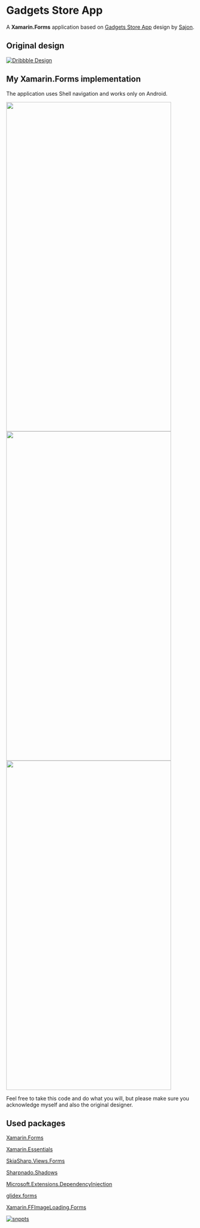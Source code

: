 # Gadgets Store App
A **Xamarin.Forms** application based on [Gadgets Store App](https://dribbble.com/shots/6983164-Gadgets-Store-App) design by [Sajon](https://dribbble.com/sajon007).

## Original design
[![Dribbble Design](https://github.com/RadekVyM/Gadgets-Store-App/blob/main/originaldesign.png)](https://dribbble.com/shots/6983164-Gadgets-Store-App)

## My Xamarin.Forms implementation
The application uses Shell navigation and works only on Android.

<img src="https://github.com/RadekVyM/Gadgets-Store-App/blob/main/flyout.gif" data-canonical-src="https://github.com/RadekVyM/Gadgets-Store-App/blob/main/flyout.gif" width="440" height="880" />

<img src="https://github.com/RadekVyM/Gadgets-Store-App/blob/main/home.gif" data-canonical-src="https://github.com/RadekVyM/Gadgets-Store-App/blob/main/home.gif" width="440" height="880" />

<img src="https://github.com/RadekVyM/Gadgets-Store-App/blob/main/productdetail.gif" data-canonical-src="https://github.com/RadekVyM/Gadgets-Store-App/blob/main/productdetail.gif" width="440" height="880" />

Feel free to take this code and do what you will, but please make sure you acknowledge myself and also the original designer.

## Used packages

[Xamarin.Forms](https://www.nuget.org/packages/Xamarin.Forms)

[Xamarin.Essentials](https://www.nuget.org/packages/Xamarin.Essentials)

[SkiaSharp.Views.Forms](https://www.nuget.org/packages/SkiaSharp.Views.Forms)

[Sharpnado.Shadows](https://www.nuget.org/packages/Sharpnado.Shadows/)

[Microsoft.Extensions.DependencyInjection](https://www.nuget.org/packages/Microsoft.Extensions.DependencyInjection/)

[glidex.forms](https://www.nuget.org/packages/glidex.forms/)

[Xamarin.FFImageLoading.Forms](https://www.nuget.org/packages/Xamarin.FFImageLoading.Forms/)

[![snppts](https://camo.githubusercontent.com/cd35f0ca9d14d9c9a7c4f35e9321fc32fa6369570292080e6c44fe8522768139/68747470733a2f2f7777772e736e707074732e6465762f696d672f736e707074732d62616467652e6a7067)](https://snppts.dev/)
